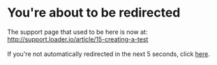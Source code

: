 # You're about to be redirected
The support page that used to be here is now at:
<br />
<a href="http://support.loader.io/article/15-creating-a-test">http://support.loader.io/article/15-creating-a-test</a>
<br />
<br />
If you're not automatically redirected in the next 5 seconds, click <a href="http://support.loader.io/article/15-creating-a-test">here</a>. 

<div id="spacer"></div>
